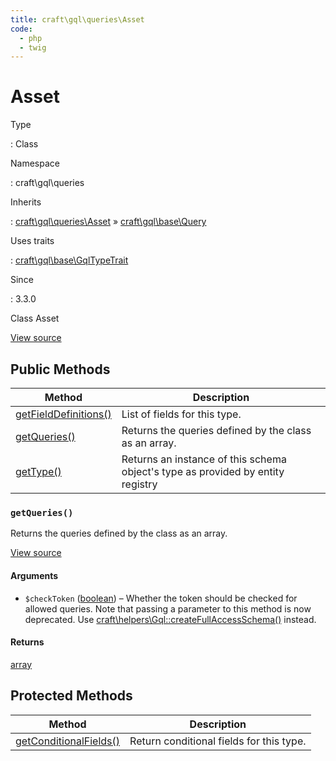 ```yaml
---
title: craft\gql\queries\Asset
code:
  - php
  - twig
---
```


# Asset

Type

:   Class

Namespace

:   craft\gql\queries

Inherits

:   [craft\gql\queries\Asset](craft-gql-queries-asset.md) &raquo;
[craft\gql\base\Query](craft-gql-base-query.md)

Uses traits

:   [craft\gql\base\GqlTypeTrait](craft-gql-base-gqltypetrait.md)

Since

:   3.3.0



Class Asset





[View source](https://github.com/craftcms/cms/blob/master/src/gql/queries/Asset.php)






## Public Methods

| Method                                                                                                                      | Description
| --------------------------------------------------------------------------------------------------------------------------- | -------------------------------------------------------------------------------
| [getFieldDefinitions()](craft-gql-base-gqltypetrait.md#method-getfielddefinitions "Defined by craft\gql\base\GqlTypeTrait") | List of fields for this type.
| [getQueries()](craft-gql-queries-asset.md#method-getqueries)                                                                | Returns the queries defined by the class as an array.
| [getType()](craft-gql-base-gqltypetrait.md#method-gettype "Defined by craft\gql\base\GqlTypeTrait")                         | Returns an instance of this schema object's type as provided by entity registry

### `getQueries()`





Returns the queries defined by the class as an array.








[View source](https://github.com/craftcms/cms/blob/master/src/gql/queries/Asset.php#L28-L48)


#### Arguments

- `$checkToken` ([boolean](http://php.net/language.types.boolean)) – Whether the token should be checked for allowed queries.
Note that passing a parameter to this method is now deprecated. Use [craft\helpers\Gql::createFullAccessSchema()](craft-helpers-gql.md#method-createfullaccessschema) instead.

#### Returns

[array](http://php.net/language.types.array)





## Protected Methods

| Method                                                                                                                        | Description
| ----------------------------------------------------------------------------------------------------------------------------- | ----------------------------------------
| [getConditionalFields()](craft-gql-base-gqltypetrait.md#method-getconditionalfields "Defined by craft\gql\base\GqlTypeTrait") | Return conditional fields for this type.






